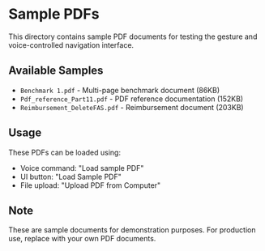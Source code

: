 # Sample PDFs

This directory contains sample PDF documents for testing the gesture and voice-controlled navigation interface.

## Available Samples

- `Benchmark 1.pdf` - Multi-page benchmark document (86KB)
- `Pdf_reference_Part11.pdf` - PDF reference documentation (152KB)
- `Reimbursement_DeleteFAS.pdf` - Reimbursement document (203KB)

## Usage

These PDFs can be loaded using:
- Voice command: "Load sample PDF"
- UI button: "Load Sample PDF"
- File upload: "Upload PDF from Computer"

## Note

These are sample documents for demonstration purposes. For production use, replace with your own PDF documents.

